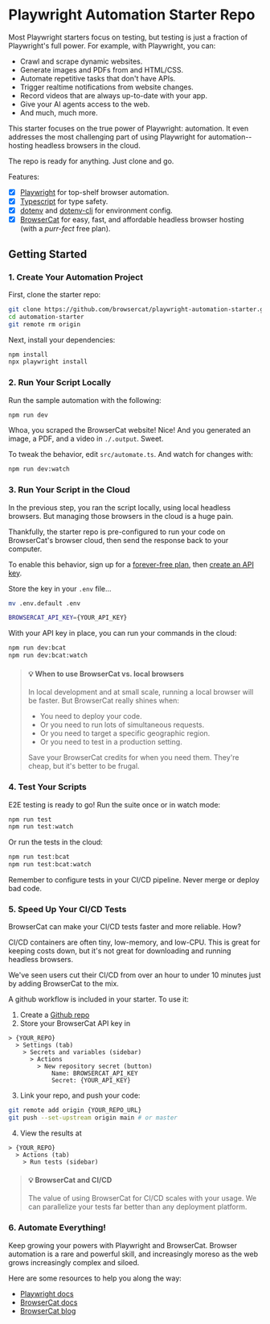 # Playwright Automation Starter Repo

Most Playwright starters focus on testing, but testing is just a fraction of Playwright's full power. For example, with Playwright, you can:

- Crawl and scrape dynamic websites.
- Generate images and PDFs from and HTML/CSS.
- Automate repetitive tasks that don't have APIs.
- Trigger realtime notifications from website changes.
- Record videos that are always up-to-date with your app.
- Give your AI agents access to the web.
- And much, much more.

This starter focuses on the true power of Playwright: automation. It even addresses the most challenging part of using Playwright for automation--hosting headless browsers in the cloud.

The repo is ready for anything. Just clone and go.

Features:

- [x] [Playwright](https://playwright.dev/) for top-shelf browser automation.
- [x] [Typescript](https://www.typescriptlang.org/) for type safety.
- [x] [dotenv](https://www.npmjs.com/package/dotenv) and [dotenv-cli](https://www.npmjs.com/package/dotenv-cli) for environment config.
- [x] [BrowserCat](https://www.browsercat.com) for easy, fast, and affordable headless browser hosting (with a _purr-fect_ free plan).

## Getting Started

### 1. Create Your Automation Project

First, clone the starter repo:

```bash
git clone https://github.com/browsercat/playwright-automation-starter.git automation-starter
cd automation-starter
git remote rm origin
```

Next, install your dependencies:

```bash
npm install
npx playwright install
```

### 2. Run Your Script Locally

Run the sample automation with the following:

```bash
npm run dev
```

Whoa, you scraped the BrowserCat website! Nice! And you generated an image, a PDF, and a video in `./.output`. Sweet.

To tweak the behavior, edit `src/automate.ts`. And watch for changes with:

```bash
npm run dev:watch
```

### 3. Run Your Script in the Cloud

In the previous step, you ran the script locally, using local headless browsers. But managing those browsers in the cloud is a huge pain.

Thankfully, the starter repo is pre-configured to run your code on BrowserCat's browser cloud, then send the response back to your computer.

To enable this behavior, sign up for a [forever-free plan](https://app.browsercat.com/sign-up), then [create an API key](https://app.browsercat.com/keys).

Store the key in your `.env` file...

```bash
mv .env.default .env
```

```bash
BROWSERCAT_API_KEY={YOUR_API_KEY}
```

With your API key in place, you can run your commands in the cloud:

```bash
npm run dev:bcat
npm run dev:bcat:watch
```

> #### 💡 When to use BrowserCat vs. local browsers
>
> In local development and at small scale, running a local browser will be faster. But BrowserCat really shines when:
>
> - You need to deploy your code.
> - Or you need to run lots of simultaneous requests.
> - Or you need to target a specific geographic region.
> - Or you need to test in a production setting.
>
> Save your BrowserCat credits for when you need them. They're cheap, but it's better to be frugal.

### 4. Test Your Scripts

E2E testing is ready to go! Run the suite once or in watch mode:

```bash
npm run test
npm run test:watch
```

Or run the tests in the cloud:

```bash
npm run test:bcat
npm run test:bcat:watch
```

Remember to configure tests in your CI/CD pipeline. Never merge or deploy bad code.

### 5. Speed Up Your CI/CD Tests

BrowserCat can make your CI/CD tests faster and more reliable. How?

CI/CD containers are often tiny, low-memory, and low-CPU. This is great for keeping costs down, but it's not great for downloading and running headless browsers.

We've seen users cut their CI/CD from over an hour to under 10 minutes just by adding BrowserCat to the mix.

A github workflow is included in your starter. To use it:

1. Create a [Github repo](https://github.com/new)
2. Store your BrowserCat API key in

  ```text
  > {YOUR_REPO} 
    > Settings (tab) 
      > Secrets and variables (sidebar)
        > Actions 
          > New repository secret (button)
              Name: BROWSERCAT_API_KEY
              Secret: {YOUR_API_KEY}
  ```

3. Link your repo, and push your code:

  ```bash
  git remote add origin {YOUR_REPO_URL}
  git push --set-upstream origin main # or master
  ```

4. View the results at

  ```text
  > {YOUR_REPO} 
    > Actions (tab)
      > Run tests (sidebar)
  ```

> #### 💡 BrowserCat and CI/CD
>
> The value of using BrowserCat for CI/CD scales with your usage. We can parallelize your tests far better than any deployment platform.

### 6. Automate Everything!

Keep growing your powers with Playwright and BrowserCat. Browser automation is a rare and powerful skill, and increasingly moreso as the web grows increasingly complex and siloed.

Here are some resources to help you along the way:

- [Playwright docs](https://playwright.dev/docs/intro)
- [BrowserCat docs](https://www.browsercat.com/docs)
- [BrowserCat blog](https://www.browsercat.com/blog)
